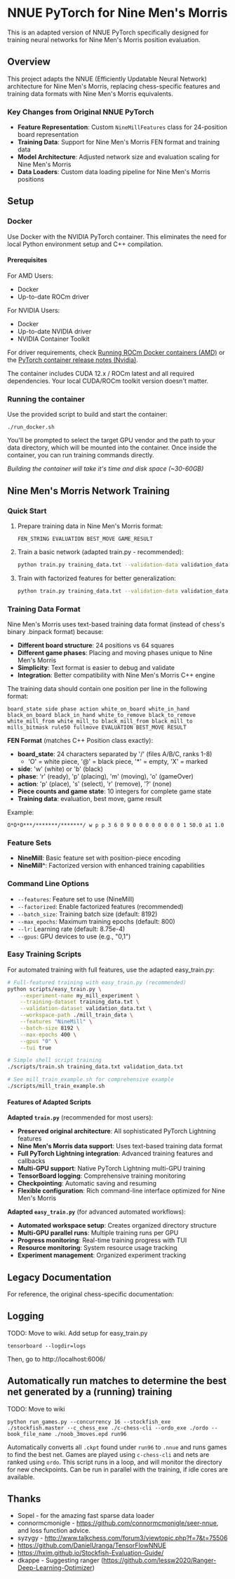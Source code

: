 # NNUE PyTorch for Nine Men's Morris

This is an adapted version of NNUE PyTorch specifically designed for training neural networks for Nine Men's Morris position evaluation.

## Overview

This project adapts the NNUE (Efficiently Updatable Neural Network) architecture for Nine Men's Morris, replacing chess-specific features and training data formats with Nine Men's Morris equivalents.

### Key Changes from Original NNUE PyTorch

- **Feature Representation**: Custom `NineMillFeatures` class for 24-position board representation
- **Training Data**: Support for Nine Men's Morris FEN format and training data
- **Model Architecture**: Adjusted network size and evaluation scaling for Nine Men's Morris
- **Data Loaders**: Custom data loading pipeline for Nine Men's Morris positions

## Setup

### Docker

Use Docker with the NVIDIA PyTorch container. This eliminates the need for local Python environment setup and C++ compilation.

#### Prerequisites

For AMD Users:
- Docker
- Up-to-date ROCm driver

For NVIDIA Users:
- Docker
- Up-to-date NVIDIA driver
- NVIDIA Container Toolkit

For driver requirements, check [Running ROCm Docker containers (AMD)](https://rocm.docs.amd.com/projects/install-on-linux/en/latest/how-to/docker.html) or the [PyTorch container release notes (Nvidia)](https://docs.nvidia.com/deeplearning/frameworks/pytorch-release-notes/rel-25-04.html#rel-25-04).

The container includes CUDA 12.x / ROCm latest and all required dependencies. Your local CUDA/ROCm toolkit version doesn't matter.

### Running the container

Use the provided script to build and start the container:

```
./run_docker.sh
```

You'll be prompted to select the target GPU vendor and the path to your data directory, which will be mounted into the container. Once inside the container, you can run training commands directly.

_Building the container will take it's time and disk space (~30-60GB)_

## Nine Men's Morris Network Training

### Quick Start

1. Prepare training data in Nine Men's Morris format:
   ```
   FEN_STRING EVALUATION BEST_MOVE GAME_RESULT
   ```

2. Train a basic network (adapted train.py - recommended):
   ```bash
   python train.py training_data.txt --validation-data validation_data.txt --features "NineMill" --batch-size 8192 --max_epochs 400
   ```

3. Train with factorized features for better generalization:
   ```bash
   python train.py training_data.txt --validation-data validation_data.txt --features "NineMill^" --batch-size 8192
   ```

### Training Data Format

Nine Men's Morris uses text-based training data format (instead of chess's binary .binpack format) because:
- **Different board structure**: 24 positions vs 64 squares
- **Different game phases**: Placing and moving phases unique to Nine Men's Morris  
- **Simplicity**: Text format is easier to debug and validate
- **Integration**: Better compatibility with Nine Men's Morris C++ engine

The training data should contain one position per line in the following format:
```
board_state side phase action white_on_board white_in_hand black_on_board black_in_hand white_to_remove black_to_remove white_mill_from white_mill_to black_mill_from black_mill_to mills_bitmask rule50 fullmove EVALUATION BEST_MOVE RESULT
```

**FEN Format** (matches C++ Position class exactly):
- **board_state**: 24 characters separated by '/' (files A/B/C, ranks 1-8)
  - 'O' = white piece, '@' = black piece, '*' = empty, 'X' = marked
- **side**: 'w' (white) or 'b' (black) 
- **phase**: 'r' (ready), 'p' (placing), 'm' (moving), 'o' (gameOver)
- **action**: 'p' (place), 's' (select), 'r' (remove), '?' (none)
- **Piece counts and game state**: 10 integers for complete game state
- **Training data**: evaluation, best move, game result

Example:
```
O*O*O***/*******/*******/ w p p 3 6 0 9 0 0 0 0 0 0 0 0 1 50.0 a1 1.0
```

### Feature Sets

- **NineMill**: Basic feature set with position-piece encoding
- **NineMill^**: Factorized version with enhanced training capabilities

### Command Line Options

- `--features`: Feature set to use (NineMill)
- `--factorized`: Enable factorized features (recommended)
- `--batch_size`: Training batch size (default: 8192)
- `--max_epochs`: Maximum training epochs (default: 800)
- `--lr`: Learning rate (default: 8.75e-4)
- `--gpus`: GPU devices to use (e.g., "0,1")

### Easy Training Scripts

For automated training with full features, use the adapted easy_train.py:

```bash
# Full-featured training with easy_train.py (recommended)
python scripts/easy_train.py \
    --experiment-name my_mill_experiment \
    --training-dataset training_data.txt \
    --validation-dataset validation_data.txt \
    --workspace-path ./mill_train_data \
    --features "NineMill" \
    --batch-size 8192 \
    --max-epochs 400 \
    --gpus "0" \
    --tui true

# Simple shell script training
./scripts/train.sh training_data.txt validation_data.txt

# See mill_train_example.sh for comprehensive example
./scripts/mill_train_example.sh
```

#### Features of Adapted Scripts

**Adapted `train.py`** (recommended for most users):
- **Preserved original architecture**: All sophisticated PyTorch Lightning features
- **Nine Men's Morris data support**: Uses text-based training data format
- **Full PyTorch Lightning integration**: Advanced training features and callbacks
- **Multi-GPU support**: Native PyTorch Lightning multi-GPU training
- **TensorBoard logging**: Comprehensive training monitoring
- **Checkpointing**: Automatic saving and resuming
- **Flexible configuration**: Rich command-line interface optimized for Nine Men's Morris

**Adapted `easy_train.py`** (for advanced automated workflows):
- **Automated workspace setup**: Creates organized directory structure
- **Multi-GPU parallel runs**: Multiple training runs per GPU
- **Progress monitoring**: Real-time training progress with TUI
- **Resource monitoring**: System resource usage tracking
- **Experiment management**: Organized experiment tracking

## Legacy Documentation

For reference, the original chess-specific documentation:

## Logging

TODO: Move to wiki. Add setup for easy_train.py

```
tensorboard --logdir=logs
```
Then, go to http://localhost:6006/

## Automatically run matches to determine the best net generated by a (running) training

TODO: Move to wiki

```
python run_games.py --concurrency 16 --stockfish_exe ./stockfish.master --c_chess_exe ./c-chess-cli --ordo_exe ./ordo --book_file_name ./noob_3moves.epd run96
```

Automatically converts all `.ckpt` found under `run96` to `.nnue` and runs games to find the best net. Games are played using `c-chess-cli` and nets are ranked using `ordo`.
This script runs in a loop, and will monitor the directory for new checkpoints. Can be run in parallel with the training, if idle cores are available.


## Thanks

* Sopel - for the amazing fast sparse data loader
* connormcmonigle - https://github.com/connormcmonigle/seer-nnue, and loss function advice.
* syzygy - http://www.talkchess.com/forum3/viewtopic.php?f=7&t=75506
* https://github.com/DanielUranga/TensorFlowNNUE
* https://hxim.github.io/Stockfish-Evaluation-Guide/
* dkappe - Suggesting ranger (https://github.com/lessw2020/Ranger-Deep-Learning-Optimizer)
